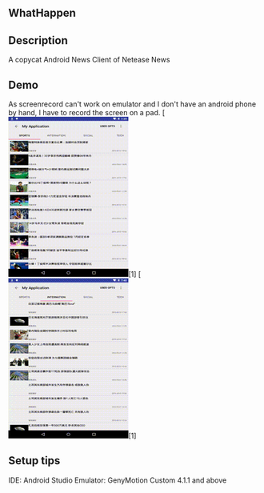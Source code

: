 ## WhatHappen
## Description

A copycat Android News Client of Netease News

## Demo
As screenrecord can't work on emulator and I don't have an android phone by hand, I have to record the screen on a pad.
[![main window](art/main.gif)[1]
[![menu window](art/menu.gif)[1]

## Setup tips

IDE: Android Studio
Emulator: GenyMotion Custom 4.1.1 and above



